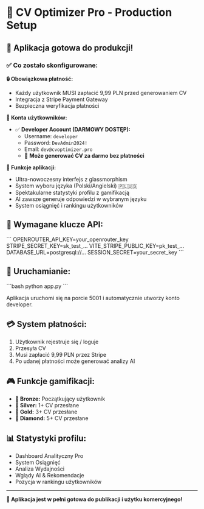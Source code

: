 # 🚀 CV Optimizer Pro - Production Setup

## 🎯 Aplikacja gotowa do produkcji!

### ✅ Co zostało skonfigurowane:

**🔒 Obowiązkowa płatność:**
- Każdy użytkownik MUSI zapłacić 9,99 PLN przed generowaniem CV
- Integracja z Stripe Payment Gateway
- Bezpieczna weryfikacja płatności

**👤 Konta użytkowników:**
- ✅ **Developer Account (DARMOWY DOSTĘP):**
  - Username: `developer`
  - Password: `DevAdmin2024!`
  - Email: `dev@cvoptimizer.pro`
  - 🎯 **Może generować CV za darmo bez płatności**

**🎨 Funkcje aplikacji:**
- Ultra-nowoczesny interfejs z glassmorphism
- System wyboru języka (Polski/Angielski) 🇵🇱🇺🇸
- Spektakularne statystyki profilu z gamifikacją
- AI zawsze generuje odpowiedzi w wybranym języku
- System osiągnięć i rankingu użytkowników

## 🔑 Wymagane klucze API:

\`\`\`
OPENROUTER_API_KEY=your_openrouter_key
STRIPE_SECRET_KEY=sk_test_...
VITE_STRIPE_PUBLIC_KEY=pk_test_...
DATABASE_URL=postgresql://...
SESSION_SECRET=your_secret_key
\`\`\`

## 🚀 Uruchamianie:

\`\`\`bash
python app.py
\`\`\`

Aplikacja uruchomi się na porcie 5001 i automatycznie utworzy konto developer.

## 💳 System płatności:

1. Użytkownik rejestruje się / loguje
2. Przesyła CV
3. Musi zapłacić 9,99 PLN przez Stripe
4. Po udanej płatności może generować analizy AI

## 🎮 Funkcje gamifikacji:

- **🥉 Bronze:** Początkujący użytkownik
- **🥈 Silver:** 1+ CV przesłane
- **🥇 Gold:** 3+ CV przesłane  
- **💎 Diamond:** 5+ CV przesłane

## 📊 Statystyki profilu:

- Dashboard Analityczny Pro
- System Osiągnięć
- Analiza Wydajności
- Wglądy AI & Rekomendacje
- Pozycja w rankingu użytkowników

---

**🎉 Aplikacja jest w pełni gotowa do publikacji i użytku komercyjnego!**
